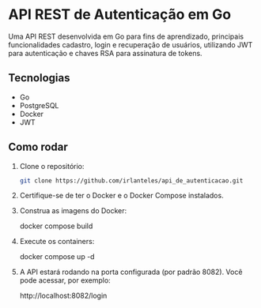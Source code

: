 # API REST de Autenticação em Go

Uma API REST desenvolvida em Go para fins de aprendizado, principais funcionalidades cadastro, login e recuperação de usuários, utilizando JWT para autenticação e chaves RSA para assinatura de tokens.


## Tecnologias
- Go
- PostgreSQL
- Docker
- JWT


## Como rodar
1. Clone o repositório:
   ```bash
   git clone https://github.com/irlanteles/api_de_autenticacao.git
2. Certifique-se de ter o Docker e o Docker Compose instalados.
3. Construa as imagens do Docker:
   
    docker compose build

4. Execute os containers:
   
    docker compose up -d

5. A API estará rodando na porta configurada (por padrão 8082). Você pode acessar, por exemplo:

    http://localhost:8082/login

  


